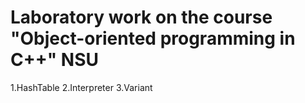 # Laboratory work on the course "Object-oriented programming in C++" NSU
  1.HashTable
  2.Interpreter
  3.Variant
